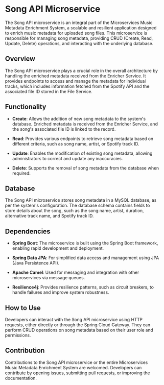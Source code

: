 # Song API Microservice

The Song API microservice is an integral part of the Microservices Music Metadata Enrichment System, a scalable and resilient application designed to enrich music metadata for uploaded song files. This microservice is responsible for managing song metadata, providing CRUD (Create, Read, Update, Delete) operations, and interacting with the underlying database.

## Overview

The Song API microservice plays a crucial role in the overall architecture by handling the enriched metadata received from the Enricher Service. It provides endpoints to access and manage the metadata for individual tracks, which includes information fetched from the Spotify API and the associated file ID stored in the File Service.

## Functionality

- **Create**: Allows the addition of new song metadata to the system's database. Enriched metadata is received from the Enricher Service, and the song's associated file ID is linked to the record.

- **Read**: Provides various endpoints to retrieve song metadata based on different criteria, such as song name, artist, or Spotify track ID.

- **Update**: Enables the modification of existing song metadata, allowing administrators to correct and update any inaccuracies.

- **Delete**: Supports the removal of song metadata from the database when required.

## Database

The Song API microservice stores song metadata in a MySQL database, as per the system's configuration. The database schema contains fields to store details about the song, such as the song name, artist, duration, alternative track name, and Spotify track ID.

## Dependencies

- **Spring Boot**: The microservice is built using the Spring Boot framework, enabling rapid development and deployment.

- **Spring Data JPA**: For simplified data access and management using JPA (Java Persistence API).

- **Apache Camel**: Used for messaging and integration with other microservices via message queues.

- **Resilience4j**: Provides resilience patterns, such as circuit breakers, to handle failures and improve system robustness.

## How to Use

Developers can interact with the Song API microservice using HTTP requests, either directly or through the Spring Cloud Gateway. They can perform CRUD operations on song metadata based on their user role and permissions.

## Contribution

Contributions to the Song API microservice or the entire Microservices Music Metadata Enrichment System are welcomed. Developers can contribute by opening issues, submitting pull requests, or improving the documentation.
